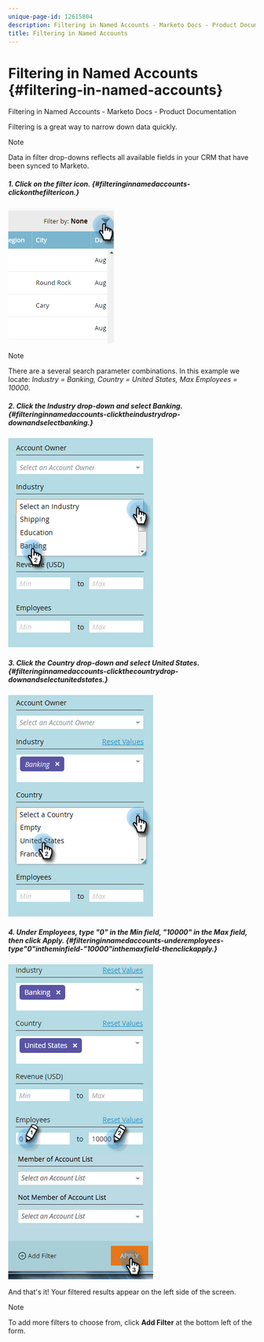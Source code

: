 ```yaml
---
unique-page-id: 12615804
description: Filtering in Named Accounts - Marketo Docs - Product Documentation
title: Filtering in Named Accounts
---
```


# Filtering in Named Accounts {#filtering-in-named-accounts}

Filtering in Named Accounts - Marketo Docs - Product Documentation

Filtering is a great way to narrow down data quickly.

>[!NOTE]
>
>Data in filter drop-downs reflects all available fields in your CRM that have been synced to Marketo.

##### 1. Click on the filter icon. {#filteringinnamedaccounts-clickonthefiltericon.}

![](assets/filter-one.png)

>[!NOTE]
>
>There are a several search parameter combinations. In this example we locate: *Industry = Banking, Country = United States, Max Employees = 10000*.

##### 2. Click the Industry drop-down and select Banking. {#filteringinnamedaccounts-clicktheindustrydrop-downandselectbanking.}

![](assets/filter-2.png)

##### 3. Click the Country drop-down and select United States. {#filteringinnamedaccounts-clickthecountrydrop-downandselectunitedstates.}

![](assets/filter-3.png)

##### 4. Under Employees, type "0" in the Min field, "10000" in the Max field, then click Apply. {#filteringinnamedaccounts-underemployees-type"0"intheminfield-"10000"inthemaxfield-thenclickapply.}

![](assets/four-2.png)

And that's it! Your filtered results appear on the left side of the screen.

>[!NOTE]
>
>To add more filters to choose from, click **Add Filter** at the bottom left of the form.

